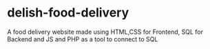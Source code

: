 # delish-food-delivery
A food delivery website made using HTML,CSS for Frontend, SQL for Backend and JS and PHP as a tool to connect to SQL
